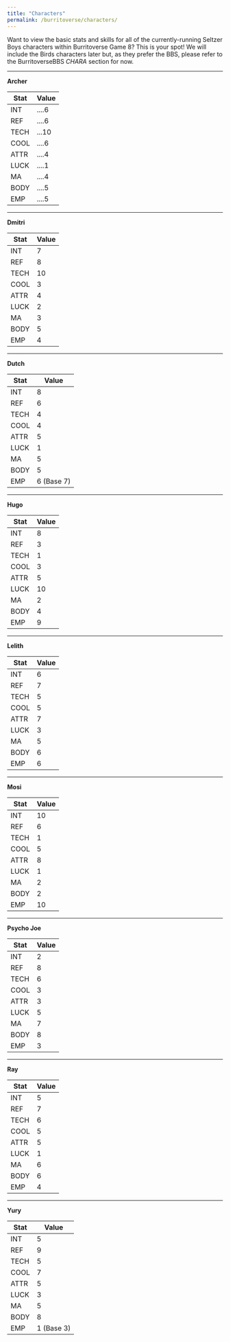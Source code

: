 ```yaml
---
title: "Characters"
permalink: /burritoverse/characters/
---
```


Want to view the basic stats and skills for all of the currently-running Seltzer Boys characters within Burritoverse Game 8? This is your spot! We will include the Birds characters later but, as they prefer the BBS, please refer to the BurritoverseBBS *CHARA* section for now.

---

**Archer**

Stat | Value
-----|-------
INT  | ....6
REF  | ....6
TECH | ...10
COOL | ....6
ATTR | ....4
LUCK | ....1
MA   | ....4
BODY | ....5
EMP  | ....5

---

**Dmitri**

Stat | Value
-----|-------
INT  | 7
REF  | 8
TECH | 10
COOL | 3
ATTR | 4
LUCK | 2
MA   | 3
BODY | 5
EMP  | 4

---

**Dutch**

Stat | Value
-----|-------
INT  | 8
REF  | 6
TECH | 4
COOL | 4
ATTR | 5
LUCK | 1
MA   | 5
BODY | 5
EMP  | 6 (Base 7)

---

**Hugo**

Stat | Value
-----|-------
INT  | 8
REF  | 3
TECH | 1
COOL | 3
ATTR | 5
LUCK | 10
MA   | 2
BODY | 4
EMP  | 9

---

**Lelith**

Stat | Value
-----|-------
INT  | 6
REF  | 7
TECH | 5
COOL | 5
ATTR | 7
LUCK | 3
MA   | 5
BODY | 6
EMP  | 6

---

**Mosi**

Stat | Value
-----|-------
INT  | 10
REF  | 6
TECH | 1
COOL | 5
ATTR | 8
LUCK | 1
MA   | 2
BODY | 2
EMP  | 10

---

**Psycho Joe**

Stat | Value
-----|-------
INT  | 2
REF  | 8
TECH | 6
COOL | 3
ATTR | 3
LUCK | 5
MA   | 7
BODY | 8
EMP  | 3

---

**Ray**

Stat | Value
-----|-------
INT  | 5
REF  | 7
TECH | 6
COOL | 5
ATTR | 5
LUCK | 1
MA   | 6
BODY | 6
EMP  | 4

---

**Yury**

Stat | Value
-----|-------
INT  | 5
REF  | 9
TECH | 5
COOL | 7
ATTR | 5
LUCK | 3
MA   | 5
BODY | 8
EMP  | 1 (Base 3)
